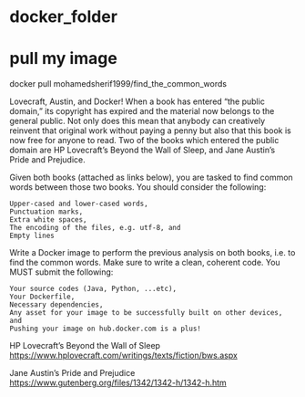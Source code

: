 # docker_folder
# pull my image 
docker pull mohamedsherif1999/find_the_common_words

Lovecraft, Austin, and Docker!
When a book has entered “the public domain,” its copyright has expired and the material now belongs to the general public. Not only does this mean that anybody can creatively reinvent that original work without paying a penny but also that this book is now free for anyone to read. Two of the books which entered the public domain are HP Lovecraft’s Beyond the Wall of Sleep, and Jane Austin’s Pride and Prejudice.

Given both books (attached as links below), you are tasked to find common words between those two books. You should consider the following:

    Upper-cased and lower-cased words,
    Punctuation marks,
    Extra white spaces,
    The encoding of the files, e.g. utf-8, and
    Empty lines


Write a Docker image to perform the previous analysis on both books, i.e. to find the common words. Make sure to write a clean, coherent code. You MUST submit the following:

    Your source codes (Java, Python, ...etc),
    Your Dockerfile,
    Necessary dependencies,
    Any asset for your image to be successfully built on other devices, and
    Pushing your image on hub.docker.com is a plus!

HP Lovecraft’s Beyond the Wall of Sleep
https://www.hplovecraft.com/writings/texts/fiction/bws.aspx

Jane Austin’s Pride and Prejudice
https://www.gutenberg.org/files/1342/1342-h/1342-h.htm

